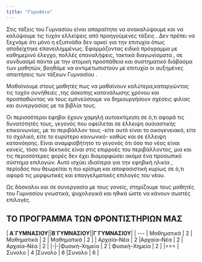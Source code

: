 ```yaml
---
title: "Γυμνάσιο"
---
```


Στις τάξεις του Γυμνασίου είναι απαραίτητο να ανακαλύψουμε και να καλύψουμε
τις τυχόν ελλείψεις από προηγούμενες τάξεις .
Δεν πρέπει να ξεχνάμε ότι μόνο η εξυπνάδα δεν αρκεί για την επιτυχία όπως αποδείχτηκε επανειλημμένως. Εφαρμόζοντας ειδικό πρόγραμμα με καθημερινό έλεγχο, πολλές επαναλήψεις, τακτικά διαγωνίσματα , σε συνδυασμό
πάντα με την ατομική προσπάθεια και συστηματικό διάβασμα των μαθητών, βοηθάμε να αντιμετωπιστούν με επιτυχία οι αυξημένες απαιτήσεις των τάξεων Γυμνασίου .

Μαθαίνουμε στους μαθητές πως να μαθαίνουν καλύτερα,καταργώντας τις τυχόν συνήθειές ,της άσκοπης κατανάλωσης χρόνου και προσπαθώντας να τους εμπνεύσουμε να δημιουργήσουν σχέσεις φιλίας και συνεργασίας με τα βιβλία τους.

Οι περισσότεροι έφηβοι έχουν χαμηλή αυτοεκτίμηση σε ό,τι αφορά τις δυνατότητές τους, γεγονός που οφείλεται σε έλλειψη ουσιαστικής επικοινωνίας, με το περιβάλλον τους -είτε αυτό είναι το οικογενειακό, είτε το σχολικό, είτε το ευρύτερο κοινωνικό- καθώς και σε έλλειψη κατανόησης. Είναι αναμφισβήτητο το γεγονός ότι όσο πιο νέος είναι κανείς, τόσο πιο δεκτικός είναι στις επιρροές του περιβάλλοντος, μια και τις περισσότερες φορές δεν έχει διαμορφώσει ακόμα ένα προσωπικό σύστημα επιλογών. Αυτό ισχύει ιδιαίτερα για την εφηβική ηλικία , περίοδος που θεωρείται η πιο κρίσιμη και αποφασιστική κυρίως σε ό,τι αφορά τις μορφωτικές και επαγγελματικές επιλογές του νέου.

Ως δάσκαλοι και σε συνεργασία με τους γονείς, στηρίζουμε τους μαθητές του Γυμνασίου γνωστικά, ψυχολογικά και ηθικά ώστε να κάνουν σωστές επιλογές. 

## ΤΟ ΠΡΟΓΡΑΜΜΑ ΤΩΝ ΦΡΟΝΤΙΣΤΗΡΙΩΝ ΜΑΣ

| **Α΄ΓΥΜΝΑΣΙΟΥ**||**Β΄ΓΥΜΝΑΣΙΟΥ**||**Γ΄ΓΥΜΝΑΣΙΟΥ**|
| ---
| Μαθηματικά | 2 |Μαθηματικά | 2 | Μαθηματικά | 2 |
| Αρχαία–Νέα | 2 |Αρχαία–Νέα | 2 |Αρχαία–Νέα | 2 |
|-|-|Φυσική–Χημεία | 2 | Φυσική–Χημεία | 2 |
|===
|Συνολο | 4 |Συνολο | 6 |Συνολο | 6 |
